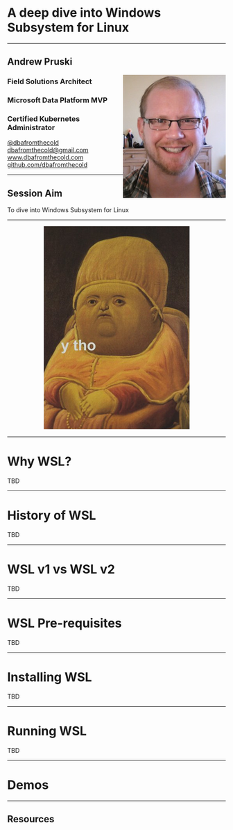 # A deep dive into Windows Subsystem for Linux

---

## Andrew Pruski

<img src="images/apruski.jpg" style="float: right"/>

### Field Solutions Architect
### Microsoft Data Platform MVP 
### Certified Kubernetes Administrator

<!-- .slide: style="text-align: left;"> -->
<i class="fab fa-twitter"></i><a href="https://twitter.com/dbafromthecold">  @dbafromthecold</a><br>
<i class="fas fa-envelope"></i>  dbafromthecold@gmail.com<br>
<i class="fab fa-wordpress"></i>  www.dbafromthecold.com<br>
<i class="fab fa-github"></i><a href="https://github.com/dbafromthecold">  github.com/dbafromthecold</a>

---

## Session Aim
<!-- .slide: style="text-align: left;"> -->
To dive into Windows Subsystem for Linux

---

<p align="center">
  <img src="images/ytho.png" />
</p>

---

# Why WSL?
<!-- .slide: style="text-align: left;"> -->
TBD

---

# History of WSL
<!-- .slide: style="text-align: left;"> -->
TBD

---

# WSL v1 vs WSL v2
<!-- .slide: style="text-align: left;"> -->
TBD

---

# WSL Pre-requisites
<!-- .slide: style="text-align: left;"> -->
TBD

---

# Installing WSL
<!-- .slide: style="text-align: left;"> -->
TBD

---

# Running WSL
<!-- .slide: style="text-align: left;"> -->
TBD

---

# Demos

---

## Resources


